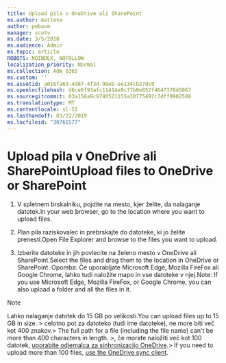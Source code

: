 ```yaml
---
title: Upload pila v OneDrive ali SharePoint
ms.author: matteva
author: pebaum
manager: scotv
ms.date: 3/5/2018
ms.audience: Admin
ms.topic: article
ROBOTS: NOINDEX, NOFOLLOW
localization_priority: Normal
ms.collection: Adm_O365
ms.custom: ''
ms.assetid: a016fa63-4d87-4f3d-99eb-ee134cb27dc0
ms.openlocfilehash: d6ce8f93afc11414e0c77b0e852f4647378d5067
ms.sourcegitcommit: 03a156a9c9740521155a30775492c7dff0982588
ms.translationtype: MT
ms.contentlocale: sl-SI
ms.lasthandoff: 03/22/2019
ms.locfileid: "30761577"
---
```

# <a name="upload-files-to-onedrive-or-sharepoint"></a><span data-ttu-id="092f7-102">Upload pila v OneDrive ali SharePoint</span><span class="sxs-lookup"><span data-stu-id="092f7-102">Upload files to OneDrive or SharePoint</span></span>

1. <span data-ttu-id="092f7-103">V spletnem brskalniku, pojdite na mesto, kjer želite, da nalaganje datotek.</span><span class="sxs-lookup"><span data-stu-id="092f7-103">In your web browser, go to the location where you want to upload files.</span></span>
    
2. <span data-ttu-id="092f7-104">Plan pila raziskovalec in prebrskajte do datoteke, ki jo želite prenesti.</span><span class="sxs-lookup"><span data-stu-id="092f7-104">Open File Explorer and browse to the files you want to upload.</span></span>
    
3. <span data-ttu-id="092f7-105">Izberite datoteke in jih povlecite na želeno mesto v OneDrive ali SharePoint.</span><span class="sxs-lookup"><span data-stu-id="092f7-105">Select the files and drag them to the location in OneDrive or SharePoint.</span></span> <span data-ttu-id="092f7-106">Opomba: Če uporabljate Microsoft Edge, Mozilla FireFox ali Google Chrome, lahko tudi naložite mapo in vse datoteke v njej.</span><span class="sxs-lookup"><span data-stu-id="092f7-106">Note: If you use Microsoft Edge, Mozilla FireFox, or Google Chrome, you can also upload a folder and all the files in it.</span></span>
    
> [!NOTE]
>  <span data-ttu-id="092f7-107">Lahko nalaganje datotek do 15 GB po velikosti.</span><span class="sxs-lookup"><span data-stu-id="092f7-107">You can upload files up to 15 GB in size.</span></span> <span data-ttu-id="092f7-108">> celotno pot za datoteko (tudi ime datoteke), ne more biti več kot 400 znakov.</span><span class="sxs-lookup"><span data-stu-id="092f7-108">>  The full path for a file (including the file name) can't be more than 400 characters in length.</span></span> <span data-ttu-id="092f7-109">>, če morate naložiti več kot 100 datotek, [uporabite odjemalca za sinhronizacijo OneDrive](https://go.microsoft.com/fwlink/?linkid=866427).</span><span class="sxs-lookup"><span data-stu-id="092f7-109">>  If you need to upload more than 100 files, [use the OneDrive sync client](https://go.microsoft.com/fwlink/?linkid=866427).</span></span> 
  


